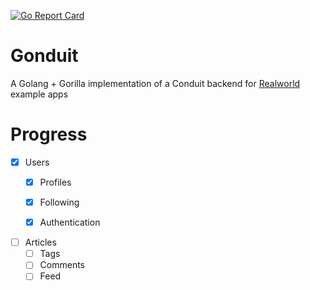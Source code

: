 [![Go Report Card](https://goreportcard.com/badge/github.com/edison-moreland/gonduit)](https://goreportcard.com/report/github.com/edison-moreland/gonduit)

# Gonduit
A Golang + Gorilla implementation of a Conduit backend for [Realworld](https://github.com/gothinkster/realworld) example apps

# Progress
- [x] Users
  - [x] Profiles
  - [x] Following
  - [x] Authentication
  

- [ ] Articles
  - [ ] Tags
  - [ ] Comments
  - [ ] Feed
